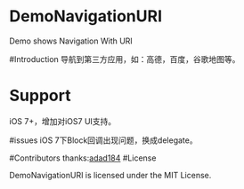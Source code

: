 # DemoNavigationURI
Demo shows Navigation With URI

#Introduction
导航到第三方应用，如：高德，百度，谷歌地图等。
# Support
iOS 7+，增加对iOS7 UI支持。

#issues
iOS 7下Block回调出现问题，换成delegate。

#Contributors
thanks:<a href="https://github.com/adad184">adad184</a>
#License

DemoNavigationURI is licensed under the MIT License.